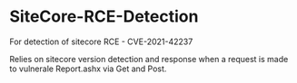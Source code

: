 # SiteCore-RCE-Detection
For detection of sitecore RCE - CVE-2021-42237

Relies on sitecore version detection and response when a request is made to vulnerale Report.ashx via Get and Post.
